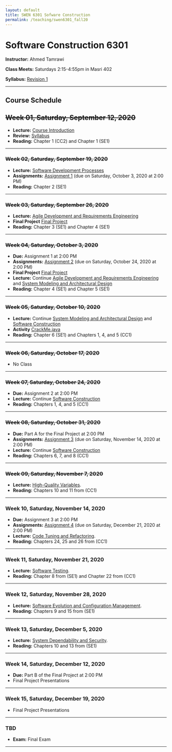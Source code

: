 ```yaml
---
layout: default
title: SWEN 6301 Sofware Construction
permalink: /teaching/swen6301_fall20
---
```


# Software Construction 6301

**Instructor:** Ahmed Tamrawi

**Class Meets:** Saturdays 2:15-4:55pm in Masri 402

**Syllabus:** [Revision 1](/teaching/swen6301-fall20/SWEN6301-syllabus-fall2020.pdf)

<!--**[Anonymous Feedback](https://docs.google.com/forms/d/e/1FAIpQLSdwe6CQ1RbXK8Yp09B73LBvPRauZdRQHwjDbOXswe8BXaZhUg/viewform?usp=sf_link)**-->


---

## Course Schedule

## ~~Week 01, Saturday, September 12, 2020~~
- **Lecture:** [Course Introduction](/teaching/swen6301-fall20/SWEN6301_Module_01.pdf)
- **Review:** [Syllabus](/teaching/swen6301-fall20/SWEN6301-syllabus-fall2020.pdf)
- **Reading:** Chapter 1 (CC2) and Chapter 1 (SE1)

---

### ~~Week 02, Saturday, September 19, 2020~~
- **Lecture:** [Software Development Processes](/teaching/swen6301-fall20/SWEN6301_Module_02.pdf)
- **Assignments:** [Assignment 1](teaching/swen6301-fall20/SWEN6301-Assignment1.pdf) (due on Saturday, October 3, 2020 at 2:00 PM)
- **Reading:** Chapter 2 (SE1)

---

### ~~Week 03, Saturday, September 26, 2020~~
- **Lecture:** [Agile Development and Requirements Engineering](/teaching/swen6301-fall20/SWEN6301_Module_03.pdf)
- **Final Project** [Final Project](teaching/swen6301-fall20/SWEN6301-Project.pdf)
- **Reading:** Chapter 3 (SE1) and Chapter 4 (SE1)

---

### ~~Week 04, Saturday, October 3, 2020~~
- **Due:** Assignment 1 at 2:00 PM
- **Assignments:** [Assignment 2](teaching/swen6301-fall20/SWEN6301-Assignment2.pdf) (due on Saturday, October 24, 2020 at 2:00 PM)
- **Final Project** [Final Project](teaching/swen6301-fall20/SWEN6301-Project.pdf)
- **Lecture:** Continue [Agile Development and Requirements Engineering](/teaching/swen6301-fall20/SWEN6301_Module_03.pdf) and [System Modeling and Architectural Design](/teaching/swen6301-fall20/SWEN6301_Module_04.pdf)
- **Reading:** Chapter 4 (SE1) and Chapter 5 (SE1)

---

### ~~Week 05, Saturday, October 10, 2020~~
- **Lecture:** Continue [System Modeling and Architectural Design](/teaching/swen6301-fall20/SWEN6301_Module_04.pdf) and [Software Construction](/teaching/swen6301-fall20/SWEN6301_Module_05.pdf)
- **Activity** [CrackMe.java](https://gist.github.com/atamrawi/be5f2c23641f00c2cba41f0b6c6e7f62)
- **Reading:** Chapter 6 (SE1) and Chapters 1, 4, and 5 (CC1)

---

### ~~Week 06, Saturday, October 17, 2020~~
- No Class

---

### ~~Week 07, Saturday, October 24, 2020~~
- **Due:** Assignment 2 at 2:00 PM
- **Lecture:** Continue [Software Construction](/teaching/swen6301-fall20/SWEN6301_Module_05.pdf)
- **Reading:** Chapters 1, 4, and 5 (CC1)

---

### ~~Week 08, Saturday, October 31, 2020~~
- **Due:** Part A for the Final Project at 2:00 PM
- **Assignments:** [Assignment 3](teaching/swen6301-fall20/SWEN6301-Assignment3.pdf) (due on Saturday, November 14, 2020 at 2:00 PM)
- **Lecture:** Continue [Software Construction](/teaching/swen6301-fall20/SWEN6301_Module_05.pdf)
- **Reading:** Chapters 6, 7, and 8 (CC1)

---

### ~~Week 09, Saturday, November 7, 2020~~
- **Lecture:** [High-Quality Variables](/teaching/swen6301-fall20/SWEN6301_Module_06.pdf).
- **Reading:** Chapters 10 and 11 from (CC1)

---

### Week 10, Saturday, November 14, 2020
- **Due:** Assignment 3 at 2:00 PM
- **Assignments:** [Assignment 4](teaching/swen6301-fall20/SWEN6301-Assignment4.pdf) (due on Saturday, December 21, 2020 at 2:00 PM)
- **Lecture:** [Code Tuning and Refactoring](/teaching/swen6301-fall20/SWEN6301_Module_07.pdf).
- **Reading:** Chapters 24, 25 and 26 from (CC1)

---

### Week 11, Saturday, November 21, 2020
- **Lecture:** [Software Testing](/teaching/swen6301-fall20/SWEN6301_Module_08.pdf).
- **Reading:** Chapter 8 from (SE1) and Chapter 22 from (CC1)

---

### Week 12, Saturday, November 28, 2020
- **Lecture:** [Software Evolution and Configuration Management](/teaching/swen6301-fall20/SWEN6301_Module_09.pdf).
- **Reading:** Chapters 9 and 15 from (SE1)

---

### Week 13, Saturday, December 5, 2020
- **Lecture:** [System Dependability and Security](/teaching/swen6301-fall20/SWEN6301_Module_10.pdf).
- **Reading:** Chapters 10 and 13 from (SE1)

---

### Week 14, Saturday, December 12, 2020
- **Due:** Part B of the Final Project at 2:00 PM
- Final Project Presentations

---

### Week 15, Saturday, December 19, 2020
- Final Project Presentations

---

### TBD
- **Exam:** Final Exam

---